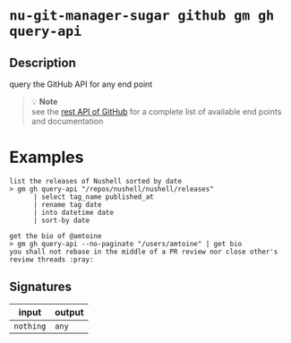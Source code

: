 # `nu-git-manager-sugar github gm gh query-api`
## Description
query the GitHub API for any end point

> :bulb: **Note**  
> see the [rest API of GitHub](https://docs.github.com/en/rest) for a complete
> list of available end points and documentation

# Examples
    list the releases of Nushell sorted by date
    > gm gh query-api "/repos/nushell/nushell/releases"
          | select tag_name published_at
          | rename tag date
          | into datetime date
          | sort-by date

    get the bio of @amtoine
    > gm gh query-api --no-paginate "/users/amtoine" | get bio
    you shall not rebase in the middle of a PR review nor close other's review threads :pray:

## Signatures
| input     | output |
| --------- | ------ |
| `nothing` | `any`  |
